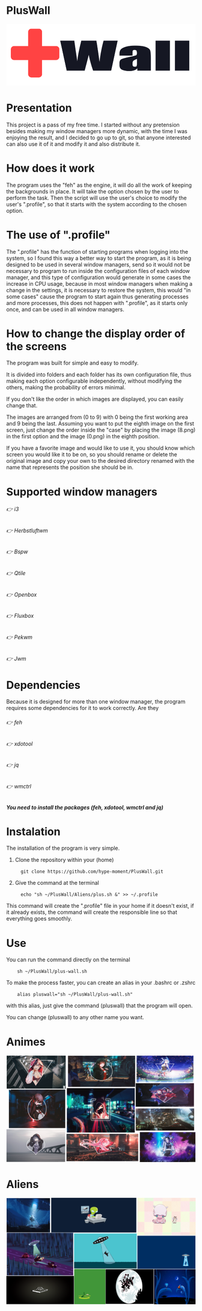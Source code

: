 # PlusWall

![alt text](https://github.com/hype-moment/PlusWall/blob/main/Readme-image/pluswall.png)

# Presentation

 This project is a pass of my free time.
 I started without any pretension besides making my window managers more dynamic,
with the time I was enjoying the result, and I decided to go up to git, 
so that anyone interested can also use it of it and modify it and also distribute it.

# How does it work

 The program uses the "feh" as the engine, 
it will do all the work of keeping the backgrounds in place.
It will take the option chosen by the user to perform the task.
 Then the script will use the user's choice to modify the user's ".profile",
so that it starts with the system according to the chosen option.

# The use of ".profile"

 The ".profile" has the function of starting programs when logging into the system,
so I found this way a better way to start the program,
as it is being designed to be used in several window managers,
send so it would not be necessary to program to run inside the
configuration files of each window manager, and this type of configuration
would generate in some cases the increase in CPU usage, because in most window managers
when making a change in the settings, it is necessary to restore the system,
this would "in some cases" cause the program to start again thus generating
processes and more processes, this does not happen with ".profile",
as it starts only once, and can be used in all window managers.

# How to change the display order of the screens

 The program was built for simple and easy to modify.
 
 It is divided into folders and each folder has its own configuration file,
thus making each option configurable independently, without modifying the others,
making the probability of errors minimal.
 
 If you don't like the order in which images are displayed, you can easily change that.
 
 The images are arranged from (0 to 9) with 0 being the first working area and 9 being the last.
Assuming you want to put the eighth image on the first screen, 
just change the order inside the "case" 
by placing the image (8.png) in the first option and the image (0.png) in the eighth position.
 
 If you have a favorite image and would like to use it,
you should know which screen you would like it to be on,
so you should rename or delete the original image and copy
your own to the desired directory renamed 
with the name that represents the position she should be in.

# Supported window managers

###### 👉 i3 
###### 👉 Herbstluftwm 
###### 👉 Bspw 
###### 👉 Qtile 
###### 👉 Openbox 
###### 👉 Fluxbox 
###### 👉 Pekwm 
###### 👉 Jwm


# Dependencies

Because it is designed for more than one window manager,
the program requires some dependencies for it to work correctly.
Are they

###### 👉 feh 
###### 👉 xdotool
###### 👉 jq
###### 👉 wmctrl

***You need to install the packages (feh, xdotool, wmctrl and jq)***

# Instalation

The installation of the program is very simple.

1) Clone the repository within your (home)
		
		 git clone https://github.com/hype-moment/PlusWall.git

2) Give the command at the terminal

		 echo "sh ~/PlusWall/Aliens/plus.sh &" >> ~/.profile

This command will create the ".profile" 
file in your home if it doesn't exist, if it already exists,
the command will create the responsible line so that everything goes smoothly.

# Use

You can run the command directly on the terminal

		sh ~/PlusWall/plus-wall.sh

To make the process faster, you can create an alias in your .bashrc or .zshrc

		alias pluswall="sh ~/PlusWall/plus-wall.sh"

with this alias, just give the command (pluswall) that the program will open.

You can change (pluswall) to any other name you want.

# Animes

![alt text](https://github.com/hype-moment/PlusWall/blob/main/Readme-image/Animes.png)

# Aliens 

![alt text](https://github.com/hype-moment/PlusWall/blob/main/Readme-image/Aliens.png)